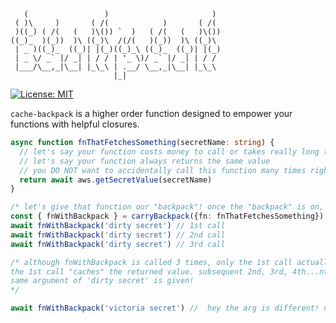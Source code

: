```                                                
   (                 )                       )  
 ( )\     )       ( /(            )       ( /(  
 )((_) ( /(   (   )\()) `  )   ( /(   (   )\()) 
((_)_  )(_))  )\ ((_)\  /(/(   )(_))  )\ ((_)\  
 | _ )((_)_  ((_)| |(_)((_)_\ ((_)_  ((_)| |(_) 
 | _ \/ _` |/ _| | / / | '_ \)/ _` |/ _| | / /  
 |___/\__,_|\__| |_\_\ | .__/ \__,_|\__| |_\_\  
                       |_|                   
```
[![License: MIT](https://img.shields.io/badge/License-MIT-yellow.svg)](https://github.com/beipack/cache-backpack/blob/master/LICENSE.md)

`cache-backpack` is a higher order function designed to empower your functions with helpful closures.

```typescript
async function fnThatFetchesSomething(secretName: string) {
  // let's say your function costs money to call or takes really long to complete
  // let's say your function always returns the same value
  // you DO NOT want to accidentally call this function many times right?
  return await aws.getSecretValue(secretName)
}

/* let's give that function our "backpack"! once the "backpack" is on, you no longer need to worry about calling it many times!  */
const { fnWithBackpack } = carryBackpack({fn: fnThatFetchesSomething})
await fnWithBackpack('dirty secret') // 1st call
await fnWithBackpack('dirty secret') // 2nd call
await fnWithBackpack('dirty secret') // 3rd call

/* although fnWithBackpack is called 3 times, only the 1st call actually executes fnThatFetchesSomething('dirty secret')!!
the 1st call "caches" the returned value. subsequent 2nd, 3rd, 4th...nth time will return the "cached" value as long as the
same argument of 'dirty secret' is given!
*/

await fnWithBackpack('victoria secret') //  hey the arg is different! now fnThatFetchesSomething() is called once more
```